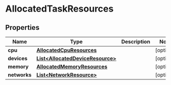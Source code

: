 

# AllocatedTaskResources


## Properties

Name | Type | Description | Notes
------------ | ------------- | ------------- | -------------
**cpu** | [**AllocatedCpuResources**](AllocatedCpuResources.md) |  |  [optional]
**devices** | [**List&lt;AllocatedDeviceResource&gt;**](AllocatedDeviceResource.md) |  |  [optional]
**memory** | [**AllocatedMemoryResources**](AllocatedMemoryResources.md) |  |  [optional]
**networks** | [**List&lt;NetworkResource&gt;**](NetworkResource.md) |  |  [optional]




